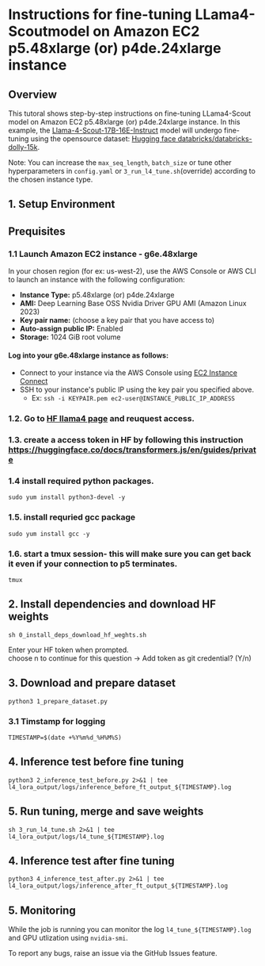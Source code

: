 # Instructions for fine-tuning LLama4-Scoutmodel on Amazon EC2 p5.48xlarge (or) p4de.24xlarge instance 

## Overview <a name="overview2"></a>

This tutoral shows step-by-step instructions on fine-tuning LLama4-Scout model on Amazon EC2 p5.48xlarge (or) p4de.24xlarge instance. In this example, the [Llama-4-Scout-17B-16E-Instruct](https://huggingface.co/meta-llama/Llama-4-Scout-17B-16E-Instruct) model will undergo fine-tuning using the opensource dataset: [Hugging face databricks/databricks-dolly-15k](https://huggingface.co/datasets/databricks/databricks-dolly-15k).

Note: You can increase the `max_seq_length`, `batch_size` or tune other hyperparameters in `config.yaml` or `3_run_l4_tune.sh`(override) according to the chosen instance type.

## 1. Setup Environment <a name="ec2Instance"></a>

## Prequisites

### 1.1 Launch Amazon EC2 instance - g6e.48xlarge

In your chosen region (for ex: us-west-2), use the AWS Console or AWS CLI to launch an instance with the following configuration:

* **Instance Type:** p5.48xlarge (or) p4de.24xlarge
* **AMI:** Deep Learning Base OSS Nvidia Driver GPU AMI (Amazon Linux 2023)
* **Key pair name:** (choose a key pair that you have access to) 
* **Auto-assign public IP:** Enabled
* **Storage:** 1024 GiB root volume

#### Log into your g6e.48xlarge instance as follows:

* Connect to your instance via the AWS Console using [EC2 Instance Connect](https://docs.aws.amazon.com/AWSEC2/latest/UserGuide/Connect-using-EC2-Instance-Connect.html)
* SSH to your instance's public IP using the key pair you specified above.
  * Ex: `ssh -i KEYPAIR.pem ec2-user@INSTANCE_PUBLIC_IP_ADDRESS`

### 1.2. Go to  [HF llama4 page](https://huggingface.co/meta-llama/Llama-4-Scout-17B-16E-Instruct) and reuquest access.

### 1.3. create a access token in HF by following this instruction https://huggingface.co/docs/transformers.js/en/guides/private

### 1.4 install required python packages.  
```
sudo yum install python3-devel -y
```

### 1.5. install requried gcc package  
```
sudo yum install gcc -y
```

### 1.6. start a tmux session- this will make sure you can get back it even if your connection to p5 terminates.  
```
tmux
```


## 2. Install dependencies and download HF weights
```
sh 0_install_deps_download_hf_weghts.sh
```

Enter your HF token when prompted.  
choose n to continue for this question -> Add token as git credential? (Y/n)   


## 3. Download and prepare dataset
```
python3 1_prepare_dataset.py
```

### 3.1 Timstamp for logging

```
TIMESTAMP=$(date +%Y%m%d_%H%M%S)
```

## 4. Inference test before fine tuning 
```
python3 2_inference_test_before.py 2>&1 | tee l4_lora_output/logs/inference_before_ft_output_${TIMESTAMP}.log
```

## 5. Run tuning, merge and save weights
```
sh 3_run_l4_tune.sh 2>&1 | tee l4_lora_output/logs/l4_tune_${TIMESTAMP}.log
```

## 4. Inference test after fine tuning 
```
python3 4_inference_test_after.py 2>&1 | tee l4_lora_output/logs/inference_after_ft_output_${TIMESTAMP}.log
```

## 5. Monitoring

While the job is running you can monitor the log `l4_tune_${TIMESTAMP}.log` and GPU utlization using `nvidia-smi`. 


To report any bugs, raise an issue via the GitHub Issues feature.


